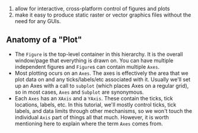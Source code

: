 1. allow for interactive, cross-platform control of figures and plots
2. make it easy to produce static raster or vector graphics files without the need for any GUIs.

## Anatomy of a "Plot"

- The `Figure` is the top-level container in this hierarchy. It is the overall window/page that everything is drawn on. You can have multiple independent figures and `Figure`s can contain multiple `Axes`.
- Most plotting ocurs on an `Axes`. The axes is effectively the area that we plot data on and any ticks/labels/etc associated with it. Usually we'll set up an Axes with a call to `subplot` (which places Axes on a regular grid), so in most cases, `Axes` and `Subplot` are synonymous.
- Each `Axes` has an `XAxis` and a `YAxis`. These contain the ticks, tick locations, labels, etc. In this tutorial, we'll mostly control ticks, tick labels, and data limits through other mechanisms, so we won't touch the individual `Axis` part of things all that much. However, it is worth mentioning here to explain where the term `Axes` comes from.

